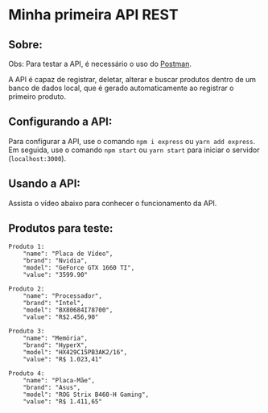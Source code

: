 # Minha primeira API REST

## Sobre:

Obs: Para testar a API, é necessário o uso do [Postman](https://www.postman.com/downloads/).

A API é capaz de registrar, deletar, alterar e buscar produtos dentro de um banco de dados local, que é gerado automaticamente ao registrar o primeiro produto.

## Configurando a API:

Para configurar a API, use o comando `npm i express` ou `yarn add express`. Em seguida, use o comando `npm start` ou `yarn start` para iniciar o servidor (`localhost:3000`).

## Usando a API:

Assista o vídeo abaixo para conhecer o funcionamento da API.

## Produtos para teste:

```
Produto 1:
    "name": "Placa de Vídeo",
    "brand": "Nvidia",
    "model": "GeForce GTX 1660 TI",
    "value": "3599.90"

Produto 2:
    "name": "Processador",
    "brand": "Intel",
    "model": "BX80684I78700",
    "value": "R$2.456,90"

Produto 3:
    "name": "Memória",
    "brand": "HyperX",
    "model": "HX429C15PB3AK2/16",
    "value": "R$ 1.023,41"

Produto 4:
    "name": "Placa-Mãe",
    "brand": "Asus",
    "model": "ROG Strix B460-H Gaming",
    "value": "R$ 1.411,65"
```
